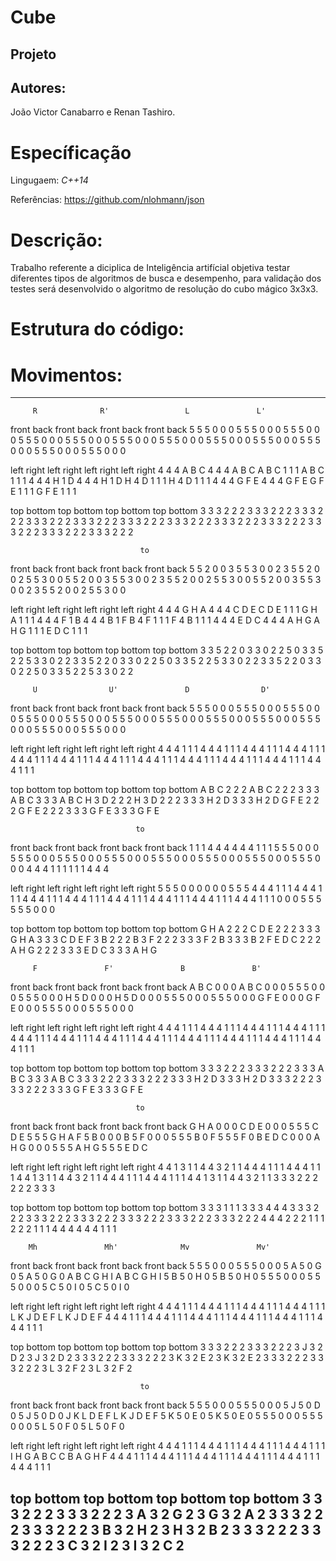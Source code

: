 # Cube
## Projeto ##
## Autores: ##
  João Victor Canabarro e Renan Tashiro.
# Específicação #

Lingugaem: *C++14*

Referências: https://github.com/nlohmann/json

# Descrição: #
  Trabalho referente a diciplica de Inteligência artifícial objetiva testar diferentes tipos de algoritmos de busca e desempenho,
  para validação dos testes será desenvolvido o algoritmo de resolução do cubo mágico 3x3x3.
  
# Estrutura do código: #

# Movimentos: #

--------------------------------------------------------------------
         R              R'                 L               L'
                                                     
   front  back     front  back       front  back     front  back
   5 5 5  0 0 0    5 5 5  0 0 0      5 5 5  0 0 0    5 5 5  0 0 0
   5 5 5  0 0 0    5 5 5  0 0 0      5 5 5  0 0 0    5 5 5  0 0 0
   5 5 5  0 0 0    5 5 5  0 0 0      5 5 5  0 0 0    5 5 5  0 0 0
                                                     
   left   right    left   right      left   right    left   right
   4 4 4  A B C    4 4 4  A B C      A B C  1 1 1    A B C  1 1 1
   4 4 4  H 1 D    4 4 4  H 1 D      H 4 D  1 1 1    H 4 D  1 1 1
   4 4 4  G F E    4 4 4  G F E      G F E  1 1 1    G F E  1 1 1
                                                     
   top    bottom   top    bottom     top    bottom   top    bottom
   3 3 3  2 2 2    3 3 3  2 2 2      3 3 3  2 2 2    3 3 3  2 2 2
   3 3 3  2 2 2    3 3 3  2 2 2      3 3 3  2 2 2    3 3 3  2 2 2
   3 3 3  2 2 2    3 3 3  2 2 2      3 3 3  2 2 2    3 3 3  2 2 2
                                                     
                                 to  
                                                     
   front  back     front  back       front  back     front  back
   5 5 2  0 0 3    5 5 3  0 0 2      3 5 5  2 0 0    2 5 5  3 0 0
   5 5 2  0 0 3    5 5 3  0 0 2      3 5 5  2 0 0    2 5 5  3 0 0
   5 5 2  0 0 3    5 5 3  0 0 2      3 5 5  2 0 0    2 5 5  3 0 0
                                                     
   left   right    left   right      left   right    left   right
   4 4 4  G H A    4 4 4  C D E      C D E  1 1 1    G H A  1 1 1
   4 4 4  F 1 B    4 4 4  B 1 F      B 4 F  1 1 1    F 4 B  1 1 1
   4 4 4  E D C    4 4 4  A H G      A H G  1 1 1    E D C  1 1 1
                                                     
   top    bottom   top    bottom     top    bottom   top    bottom
   3 3 5  2 2 0    3 3 0  2 2 5      0 3 3  5 2 2    5 3 3  0 2 2
   3 3 5  2 2 0    3 3 0  2 2 5      0 3 3  5 2 2    5 3 3  0 2 2
   3 3 5  2 2 0    3 3 0  2 2 5      0 3 3  5 2 2    5 3 3  0 2 2
   
   
         U                U'               D                D'
                                                       
   front  back     front  back       front  back     front  back
   5 5 5  0 0 0    5 5 5  0 0 0      5 5 5  0 0 0    5 5 5  0 0 0
   5 5 5  0 0 0    5 5 5  0 0 0      5 5 5  0 0 0    5 5 5  0 0 0
   5 5 5  0 0 0    5 5 5  0 0 0      5 5 5  0 0 0    5 5 5  0 0 0
                                                     
   left   right    left   right      left   right    left   right
   4 4 4  1 1 1    4 4 4  1 1 1      4 4 4  1 1 1    4 4 4  1 1 1
   4 4 4  1 1 1    4 4 4  1 1 1      4 4 4  1 1 1    4 4 4  1 1 1
   4 4 4  1 1 1    4 4 4  1 1 1      4 4 4  1 1 1    4 4 4  1 1 1
                                                     
   top    bottom   top    bottom     top    bottom   top    bottom
   A B C  2 2 2    A B C  2 2 2      3 3 3  A B C    3 3 3  A B C
   H 3 D  2 2 2    H 3 D  2 2 2      3 3 3  H 2 D    3 3 3  H 2 D
   G F E  2 2 2    G F E  2 2 2      3 3 3  G F E    3 3 3  G F E
                                                     
                                to   
                                                     
   front  back     front  back       front  back     front  back
   1 1 1  4 4 4    4 4 4  1 1 1      5 5 5  0 0 0    5 5 5  0 0 0
   5 5 5  0 0 0    5 5 5  0 0 0      5 5 5  0 0 0    5 5 5  0 0 0
   5 5 5  0 0 0    5 5 5  0 0 0      4 4 4  1 1 1    1 1 1  4 4 4
                                                     
   left   right    left   right      left   right    left   right
   5 5 5  0 0 0    0 0 0  5 5 5      4 4 4  1 1 1    4 4 4  1 1 1
   4 4 4  1 1 1    4 4 4  1 1 1      4 4 4  1 1 1    4 4 4  1 1 1
   4 4 4  1 1 1    4 4 4  1 1 1      0 0 0  5 5 5    5 5 5  0 0 0
                                                     
   top    bottom   top    bottom     top    bottom   top    bottom
   G H A  2 2 2    C D E  2 2 2      3 3 3  G H A    3 3 3  C D E 
   F 3 B  2 2 2    B 3 F  2 2 2      3 3 3  F 2 B    3 3 3  B 2 F
   E D C  2 2 2    A H G  2 2 2      3 3 3  E D C    3 3 3  A H G
   
   
         F               F'               B               B'
                                                     
   front  back     front  back       front  back     front  back
   A B C  0 0 0    A B C  0 0 0      5 5 5  0 0 0    5 5 5  0 0 0
   H 5 D  0 0 0    H 5 D  0 0 0      5 5 5  0 0 0    5 5 5  0 0 0
   G F E  0 0 0    G F E  0 0 0      5 5 5  0 0 0    5 5 5  0 0 0
                                                     
   left   right    left   right      left   right    left   right
   4 4 4  1 1 1    4 4 4  1 1 1      4 4 4  1 1 1    4 4 4  1 1 1
   4 4 4  1 1 1    4 4 4  1 1 1      4 4 4  1 1 1    4 4 4  1 1 1
   4 4 4  1 1 1    4 4 4  1 1 1      4 4 4  1 1 1    4 4 4  1 1 1
                                                     
   top    bottom   top    bottom     top    bottom   top    bottom
   3 3 3  2 2 2    3 3 3  2 2 2      3 3 3  A B C    3 3 3  A B C
   3 3 3  2 2 2    3 3 3  2 2 2      3 3 3  H 2 D    3 3 3  H 2 D
   3 3 3  2 2 2    3 3 3  2 2 2      3 3 3  G F E    3 3 3  G F E
                                                      
                                to   
                                                      
   front  back     front  back       front  back      front  back
   G H A  0 0 0    C D E  0 0 0      5 5 5  C D E     5 5 5  G H A 
   F 5 B  0 0 0    B 5 F  0 0 0      5 5 5  B 0 F     5 5 5  F 0 B
   E D C  0 0 0    A H G  0 0 0      5 5 5  A H G     5 5 5  E D C
                                                      
   left   right    left   right      left   right     left   right
   4 4 1  3 1 1    4 4 3  2 1 1      4 4 4  1 1 1     4 4 4  1 1 1
   4 4 1  3 1 1    4 4 3  2 1 1      4 4 4  1 1 1     4 4 4  1 1 1
   4 4 1  3 1 1    4 4 3  2 1 1      3 3 3  2 2 2     2 2 2  3 3 3
                                                      
   top    bottom   top    bottom     top    bottom    top    bottom
   3 3 3  1 1 1    3 3 3  4 4 4      3 3 3  2 2 2     3 3 3  2 2 2 
   3 3 3  2 2 2    3 3 3  2 2 2      3 3 3  2 2 2     3 3 3  2 2 2
   4 4 4  2 2 2    1 1 1  2 2 2      1 1 1  4 4 4     4 4 4  1 1 1
   
   
        Mh               Mh'              Mv               Mv'
                                                      
   front  back     front  back       front  back      front  back
   5 5 5  0 0 0    5 5 5  0 0 0      5 A 5  0 G 0     5 A 5  0 G 0
   A B C  G H I    A B C  G H I      5 B 5  0 H 0     5 B 5  0 H 0
   5 5 5  0 0 0    5 5 5  0 0 0      5 C 5  0 I 0     5 C 5  0 I 0
                                                      
   left   right    left   right      left   right     left   right
   4 4 4  1 1 1    4 4 4  1 1 1      4 4 4  1 1 1     4 4 4  1 1 1
   L K J  D E F    L K J  D E F      4 4 4  1 1 1     4 4 4  1 1 1
   4 4 4  1 1 1    4 4 4  1 1 1      4 4 4  1 1 1     4 4 4  1 1 1
                                                      
   top    bottom   top    bottom     top    bottom    top    bottom
   3 3 3  2 2 2    3 3 3  2 2 2      3 J 3  2 D 2     3 J 3  2 D 2
   3 3 3  2 2 2    3 3 3  2 2 2      3 K 3  2 E 2     3 K 3  2 E 2
   3 3 3  2 2 2    3 3 3  2 2 2      3 L 3  2 F 2     3 L 3  2 F 2
                                                      
                                 to  
                                                      
   front  back     front  back       front  back      front  back
   5 5 5  0 0 0    5 5 5  0 0 0      5 J 5  0 D 0     5 J 5  0 D 0 
   J K L  D E F    L K J  D E F      5 K 5  0 E 0     5 K 5  0 E 0
   5 5 5  0 0 0    5 5 5  0 0 0      5 L 5  0 F 0     5 L 5  0 F 0
                                                      
   left   right    left   right      left   right     left   right
   4 4 4  1 1 1    4 4 4  1 1 1      4 4 4  1 1 1     4 4 4  1 1 1
   I H G  A B C    C B A  G H F      4 4 4  1 1 1     4 4 4  1 1 1
   4 4 4  1 1 1    4 4 4  1 1 1      4 4 4  1 1 1     4 4 4  1 1 1
                                                      
   top    bottom   top    bottom     top    bottom    top    bottom
   3 3 3  2 2 2    3 3 3  2 2 2      3 A 3  2 G 2     3 G 3  2 A 2 
   3 3 3  2 2 2    3 3 3  2 2 2      3 B 3  2 H 2     3 H 3  2 B 2
   3 3 3  2 2 2    3 3 3  2 2 2      3 C 3  2 I 2     3 I 3  2 C 2
--------------------------------------------------------------------
